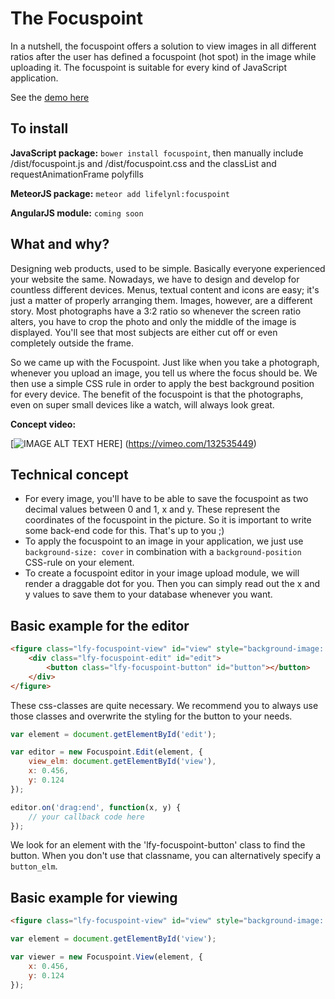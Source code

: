 # The Focuspoint

In a nutshell, the focuspoint offers a solution to view images in all different ratios after the user has defined a focuspoint (hot spot) in the image while uploading it. The focuspoint is suitable for every kind of JavaScript application.

See the [demo here](http://htmlpreview.github.io/?https://raw.githubusercontent.com/lifelynl/focuspoint/develop/demo/demo.html "demo")

## To install

__JavaScript package:__
`bower install focuspoint`, then manually include /dist/focuspoint.js and /dist/focuspoint.css and the classList and requestAnimationFrame polyfills

__MeteorJS package:__
`meteor add lifelynl:focuspoint`

__AngularJS module:__
`coming soon`

## What and why?

Designing web products, used to be simple. Basically everyone experienced your website the same. Nowadays, we have to design and develop for countless different devices. Menus, textual content and icons are easy; it's just a matter of properly arranging them. Images, however, are a different story. Most photographs have a 3:2 ratio so whenever the screen ratio alters, you have to crop the photo and only the middle of the image is displayed. You'll see that most subjects are either cut off or even completely outside the frame.

So we came up with the Focuspoint. Just like when you take a photograph, whenever you upload an image, you tell us where the focus should be. We then use a simple CSS rule in order to apply the best background position for every device. The benefit of the focuspoint is that the photographs, even on super small devices like a watch, will always look great.


__Concept video:__

[![IMAGE ALT TEXT HERE](https://i.vimeocdn.com/video/525803207_1280.jpg)]
(https://vimeo.com/132535449)

## Technical concept
- For every image, you'll have to be able to save the focuspoint as two decimal values between 0 and 1, x and y. These represent the coordinates of the focuspoint in the picture. So it is important to write some back-end code for this. That's up to you ;)
- To apply the focuspoint to an image in your application, we just use `background-size: cover` in combination with a `background-position` CSS-rule on your element.
- To create a focuspoint editor in your image upload module, we will render a draggable dot for you. Then you can simply read out the x and y values to save them to your database whenever you want.

## Basic example for the editor

```html
<figure class="lfy-focuspoint-view" id="view" style="background-image: url('/my-image.jpg')">
    <div class="lfy-focuspoint-edit" id="edit">
        <button class="lfy-focuspoint-button" id="button"></button>
    </div>
</figure>
```

These css-classes are quite necessary. We recommend you to always use those classes and overwrite the styling for the button to your needs.

```js
var element = document.getElementById('edit');

var editor = new Focuspoint.Edit(element, {
    view_elm: document.getElementById('view'),
    x: 0.456,
    y: 0.124
});

editor.on('drag:end', function(x, y) {
    // your callback code here
});
```

We look for an element with the 'lfy-focuspoint-button' class to find the button. When you don't use that classname, you can alternatively specify a `button_elm`.

## Basic example for viewing

```html
<figure class="lfy-focuspoint-view" id="view" style="background-image: url('/my-image.jpg')"></figure>
```

```js
var element = document.getElementById('view');

var viewer = new Focuspoint.View(element, {
    x: 0.456,
    y: 0.124
});
```
